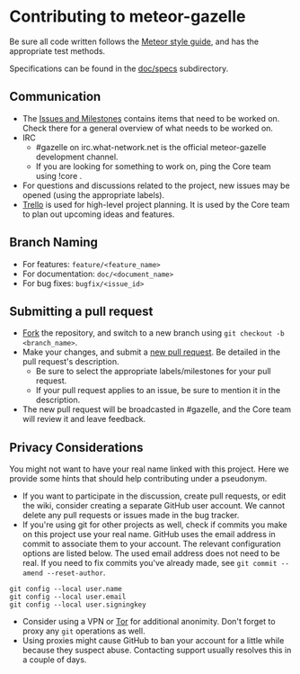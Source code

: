 Contributing to meteor-gazelle
==============================

Be sure all code written follows the [Meteor style guide](https://github.com/meteor/meteor/wiki/Meteor-Style-Guide), and has the appropriate test methods.

Specifications can be found in the [doc/specs](doc/specs) subdirectory.

Communication
-------------
* The [Issues and Milestones](https://github.com/meteor-gazelle/meteor-gazelle/issues) contains items that need to be worked on. Check there for a general overview of what needs to be worked on.
* IRC
  * &#35;gazelle on irc.what-network.net is the official meteor-gazelle development channel.
  * If you are looking for something to work on, ping the Core team using !core <message>.
* For questions and discussions related to the project, new issues may be opened (using the appropriate labels).
* [Trello](https://trello.com/b/XXzk9boI/meteor-gazelle) is used for high-level project planning. It is used by the Core team to plan out upcoming ideas and features.

Branch Naming
-------------
* For features: `feature/<feature_name>`
* For documentation: `doc/<document_name>`
* For bug fixes: `bugfix/<issue_id>`

Submitting a pull request
-------------------------
* [Fork](https://github.com/meteor-gazelle/meteor-gazelle/fork) the repository, and switch to a new branch using `git checkout -b <branch_name>`.
* Make your changes, and submit a [new pull request](https://github.com/meteor-gazelle/meteor-gazelle/compare). Be detailed in the pull request's description.
  * Be sure to select the appropriate labels/milestones for your pull request.
  * If your pull request applies to an issue, be sure to mention it in the description.
* The new pull request will be broadcasted in #gazelle, and the Core team will review it and leave feedback.

Privacy Considerations
----------------------

You might not want to have your real name linked with this project. Here we provide some hints that should help contributing under a pseudonym.

* If you want to participate in the discussion, create pull requests, or edit the wiki, consider creating a separate GitHub user account. We cannot delete any pull requests or issues made in the bug tracker.
* If you're using git for other projects as well, check if commits you make on this project use your real name. GitHub uses the email address in commit to associate them to your account. The relevant configuration options are listed below. The used email address does not need to be real. If you need to fix commits you've already made, see `git commit --amend --reset-author`.
```
git config --local user.name
git config --local user.email
git config --local user.signingkey
```
* Consider using a VPN or [Tor](https://torproject.org) for additional anonimity. Don't forget to proxy any `git` operations as well.
 * Using proxies might cause GitHub to ban your account for a little while because they suspect abuse. Contacting support usually resolves this in a couple of days.
